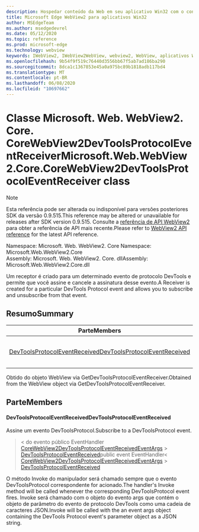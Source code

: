 ```yaml
---
description: Hospedar conteúdo da Web em seu aplicativo Win32 com o controle WebView2 do Microsoft Edge
title: Microsoft Edge WebView2 para aplicativos Win32
author: MSEdgeTeam
ms.author: msedgedevrel
ms.date: 05/12/2020
ms.topic: reference
ms.prod: microsoft-edge
ms.technology: webview
keywords: IWebView2, IWebView2WebView, webview2, WebView, aplicativos Win32, Win32, Edge, ICoreWebView2, ICoreWebView2Controller, controle do navegador, HTML Edge
ms.openlocfilehash: 9b54f9f519c76440d3556bb67f5ab7ad186ba290
ms.sourcegitcommit: 8dca1c1367853e45a0a975bc89b1818adb117bd4
ms.translationtype: MT
ms.contentlocale: pt-BR
ms.lasthandoff: 06/08/2020
ms.locfileid: "10697662"
---
```

# <span data-ttu-id="6fa54-104">Classe Microsoft. Web. WebView2. Core. CoreWebView2DevToolsProtocolEventReceiver</span><span class="sxs-lookup"><span data-stu-id="6fa54-104">Microsoft.Web.WebView2.Core.CoreWebView2DevToolsProtocolEventReceiver class</span></span> 

> [!NOTE]
> <span data-ttu-id="6fa54-105">Esta referência pode ser alterada ou indisponível para versões posteriores SDK da versão 0.9.515.</span><span class="sxs-lookup"><span data-stu-id="6fa54-105">This reference may be altered or unavailable for releases after SDK version 0.9.515.</span></span> <span data-ttu-id="6fa54-106">Consulte a [referência de API WebView2](../../../webview2-api-reference.md) para obter a referência de API mais recente.</span><span class="sxs-lookup"><span data-stu-id="6fa54-106">Please refer to [WebView2 API reference](../../../webview2-api-reference.md) for the latest API reference.</span></span>

<span data-ttu-id="6fa54-107">Namespace: Microsoft. Web. WebView2. Core </span><span class="sxs-lookup"><span data-stu-id="6fa54-107">Namespace: Microsoft.Web.WebView2.Core</span></span>\
<span data-ttu-id="6fa54-108">Assembly: Microsoft. Web. WebView2. Core. dll</span><span class="sxs-lookup"><span data-stu-id="6fa54-108">Assembly: Microsoft.Web.WebView2.Core.dll</span></span>

<span data-ttu-id="6fa54-109">Um receptor é criado para um determinado evento de protocolo DevTools e permite que você assine e cancele a assinatura desse evento.</span><span class="sxs-lookup"><span data-stu-id="6fa54-109">A Receiver is created for a particular DevTools Protocol event and allows you to subscribe and unsubscribe from that event.</span></span>

## <span data-ttu-id="6fa54-110">Resumo</span><span class="sxs-lookup"><span data-stu-id="6fa54-110">Summary</span></span>

 <span data-ttu-id="6fa54-111">Parte</span><span class="sxs-lookup"><span data-stu-id="6fa54-111">Members</span></span>                        | <span data-ttu-id="6fa54-112">Descrições</span><span class="sxs-lookup"><span data-stu-id="6fa54-112">Descriptions</span></span>
--------------------------------|---------------------------------------------
[<span data-ttu-id="6fa54-113">DevToolsProtocolEventReceived</span><span class="sxs-lookup"><span data-stu-id="6fa54-113">DevToolsProtocolEventReceived</span></span>](#devtoolsprotocoleventreceived) | <span data-ttu-id="6fa54-114">Assine um evento DevToolsProtocol.</span><span class="sxs-lookup"><span data-stu-id="6fa54-114">Subscribe to a DevToolsProtocol event.</span></span>

<span data-ttu-id="6fa54-115">Obtido do objeto WebView via GetDevToolsProtocolEventReceiver.</span><span class="sxs-lookup"><span data-stu-id="6fa54-115">Obtained from the WebView object via GetDevToolsProtocolEventReceiver.</span></span>

## <span data-ttu-id="6fa54-116">Parte</span><span class="sxs-lookup"><span data-stu-id="6fa54-116">Members</span></span>

#### <span data-ttu-id="6fa54-117">DevToolsProtocolEventReceived</span><span class="sxs-lookup"><span data-stu-id="6fa54-117">DevToolsProtocolEventReceived</span></span> 

<span data-ttu-id="6fa54-118">Assine um evento DevToolsProtocol.</span><span class="sxs-lookup"><span data-stu-id="6fa54-118">Subscribe to a DevToolsProtocol event.</span></span>

> <span data-ttu-id="6fa54-119">< do evento público EventHandler [CoreWebView2DevToolsProtocolEventReceivedEventArgs](microsoft-web-webview2-core-corewebview2devtoolsprotocoleventreceivedeventargs.md)  >  [DevToolsProtocolEventReceived](#devtoolsprotocoleventreceived)</span><span class="sxs-lookup"><span data-stu-id="6fa54-119">public event EventHandler< [CoreWebView2DevToolsProtocolEventReceivedEventArgs](microsoft-web-webview2-core-corewebview2devtoolsprotocoleventreceivedeventargs.md) > [DevToolsProtocolEventReceived](#devtoolsprotocoleventreceived)</span></span>

<span data-ttu-id="6fa54-120">O método Invoke do manipulador será chamado sempre que o evento DevToolsProtocol correspondente for acionado.</span><span class="sxs-lookup"><span data-stu-id="6fa54-120">The handler's Invoke method will be called whenever the corresponding DevToolsProtocol event fires.</span></span> <span data-ttu-id="6fa54-121">Invoke será chamado com o objeto do evento args que contém o objeto de parâmetro do evento de protocolo DevTools como uma cadeia de caracteres JSON.</span><span class="sxs-lookup"><span data-stu-id="6fa54-121">Invoke will be called with the an event args object containing the DevTools Protocol event's parameter object as a JSON string.</span></span>


